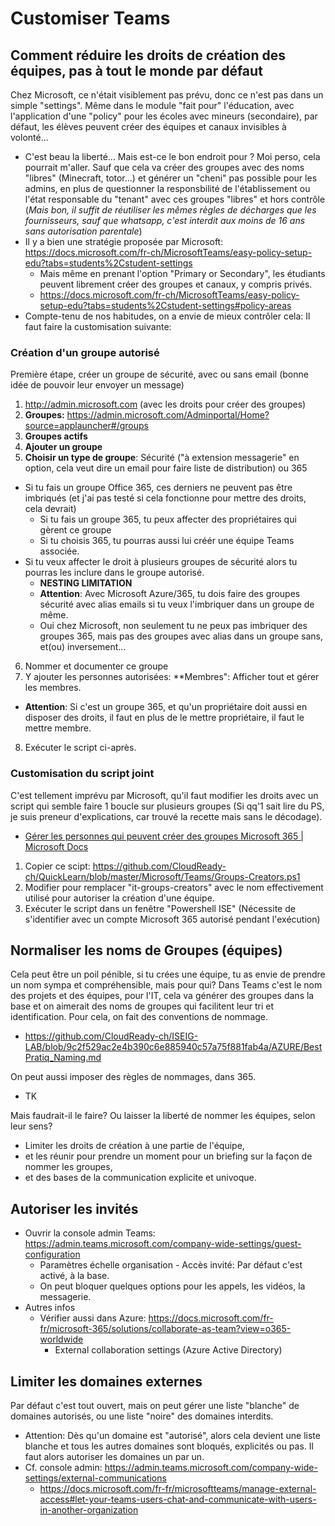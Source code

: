 # Customiser Teams 
## Comment réduire les droits de création des équipes, pas à tout le monde par défaut
Chez Microsoft, ce n'était visiblement pas prévu, donc ce n'est pas dans un simple "settings". Même dans le module "fait pour" l'éducation, avec l'application d'une "policy" pour les écoles avec mineurs (secondaire), par défaut, les élèves peuvent créer des équipes et canaux invisibles à volonté...
* C'est beau la liberté... Mais est-ce le bon endroit pour ? Moi perso, cela pourrait m'aller. Sauf que cela va créer des groupes avec des noms "libres" (Minecraft, totor...) et générer un "cheni" pas possible pour les admins, en plus de questionner la responsbilité de l'établissement ou l'état responsable du "tenant" avec ces groupes "libres" et hors contrôle (*Mais bon, il suffit de réutiliser les mêmes règles de décharges que les fournisseurs, sauf que whatsapp, c'est interdit aux moins de 16 ans sans autorisation parentale*)
* Il y a bien une stratégie proposée par Microsoft: https://docs.microsoft.com/fr-ch/MicrosoftTeams/easy-policy-setup-edu?tabs=students%2Cstudent-settings
  * Mais même en prenant l'option "Primary or Secondary", les étudiants peuvent librement créer des groupes et canaux, y compris privés.
  * https://docs.microsoft.com/fr-ch/MicrosoftTeams/easy-policy-setup-edu?tabs=students%2Cstudent-settings#policy-areas
* Compte-tenu de nos habitudes, on a envie de mieux contrôler cela: Il faut faire la customisation suivante:

### Création d'un groupe autorisé
Première étape, créer un groupe de sécurité, avec ou sans email (bonne idée de pouvoir leur envoyer un message)
1. http://admin.microsoft.com (avec les droits pour créer des groupes)
2. **Groupes:** https://admin.microsoft.com/Adminportal/Home?source=applauncher#/groups
3. **Groupes actifs**
4. **Ajouter un groupe**
5. **Choisir un type de groupe**: Sécurité ("à extension messagerie" en option, cela veut dire un email pour faire liste de distribution) ou 365
* Si tu fais un groupe Office 365, ces derniers ne peuvent pas être imbriqués (et j'ai pas testé si cela fonctionne pour mettre des droits, cela devrait)
  * Si tu fais un groupe 365, tu peux affecter des propriétaires qui gèrent ce groupe
  * Si tu choisis 365, tu pourras aussi lui créér une équipe Teams associée.
* Si tu veux affecter le droit à plusieurs groupes de sécurité alors tu pourras les inclure dans le groupe autorisé.
  * **NESTING LIMITATION**
  * **Attention**: Avec Microsoft Azure/365, tu dois faire des groupes sécurité avec alias emails si tu veux l'imbriquer dans un groupe de même.
  * Oui chez Microsoft, non seulement tu ne peux pas imbriquer des groupes 365, mais pas des groupes avec alias dans un groupe sans, et(ou) inversement...
6. Nommer et documenter ce groupe
7. Y ajouter les personnes autorisées: **Membres": Afficher tout et gérer les membres.
  * **Attention**: Si c'est un groupe 365, et qu'un propriétaire doit aussi en disposer des droits, il faut en plus de le mettre propriétaire, il faut le mettre membre.
8. Exécuter le script ci-après.

### Customisation du script joint
C'est tellement imprévu par Microsoft, qu'il faut modifier les droits avec un script qui semble faire 1 boucle sur plusieurs groupes (Si qq'1 sait lire du PS, je suis preneur d'explications, car trouvé la recette mais sans le décodage).
* [Gérer les personnes qui peuvent créer des groupes Microsoft 365 | Microsoft Docs](https://docs.microsoft.com/fr-fr/microsoft-365/solutions/manage-creation-of-groups?view=o365-worldwide)
1. Copier ce scipt: https://github.com/CloudReady-ch/QuickLearn/blob/master/Microsoft/Teams/Groups-Creators.ps1
2. Modifier pour remplacer "it-groups-creators" avec le nom effectivement utilisé pour autoriser la création d'une équipe.
3. Exécuter le script dans un fenêtre "Powershell ISE" (Nécessite de s'identifier avec un compte Microsoft 365 autorisé pendant l'exécution)

## Normaliser les noms de Groupes (équipes)
Cela peut être un poil pénible, si tu crées une équipe, tu as envie de prendre un nom sympa et compréhensible, mais pour qui? Dans Teams c'est le nom des projets et des équipes, pour l'IT, cela va générer des groupes dans la base et on aimerait des noms de groupes qui facilitent leur tri et identification. Pour cela, on fait des conventions de nommage.
* https://github.com/CloudReady-ch/ISEIG-LAB/blob/9c2f529ac2e4b390c6e885940c57a75f881fab4a/AZURE/BestPratiq_Naming.md

On peut aussi imposer des règles de nommages, dans 365.
* TK

Mais faudrait-il le faire? Ou laisser la liberté de nommer les équipes, selon leur sens? 
* Limiter les droits de création à une partie de l'équipe, 
* et les réunir pour prendre un moment pour un briefing sur la façon de nommer les groupes, 
* et des bases de la communication explicite et univoque.

## Autoriser les invités
* Ouvrir la console admin Teams: https://admin.teams.microsoft.com/company-wide-settings/guest-configuration
  * Paramètres échelle organisation - Accès invité: Par défaut c'est activé, à la base.
  * On peut bloquer quelques options pour les appels, les vidéos, la messagerie.
* Autres infos
  * Vérifier aussi dans Azure: https://docs.microsoft.com/fr-fr/microsoft-365/solutions/collaborate-as-team?view=o365-worldwide
    * External collaboration settings (Azure Active Directory)

## Limiter les domaines externes
Par défaut c'est tout ouvert, mais on peut gérer une liste "blanche" de domaines autorisés, ou une liste "noire" des domaines interdits.
* Attention: Dès qu'un domaine est "autorisé", alors cela devient une liste blanche et tous les autres domaines sont bloqués, explicités ou pas. Il faut alors autoriser les domaines un par un.
* Cf. console admin: https://admin.teams.microsoft.com/company-wide-settings/external-communications
  * https://docs.microsoft.com/fr-fr/microsoftteams/manage-external-access#let-your-teams-users-chat-and-communicate-with-users-in-another-organization
